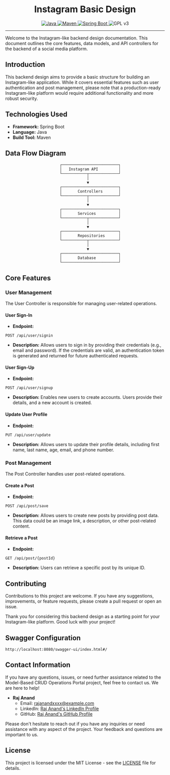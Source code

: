 # <h1 align="center">Instagram Basic Design</h1>
<p align="center">
  <a href="Java url">
    <img alt="Java" src="https://img.shields.io/badge/Java->=8-darkblue.svg" />
  </a>
  <a href="Maven url" >
    <img alt="Maven" src="https://img.shields.io/badge/maven-4.0-brightgreen.svg" />
  </a>
  <a href="Spring Boot url" >
    <img alt="Spring Boot" src="https://img.shields.io/badge/Spring Boot-3.1.3-brightgreen.svg" />
  </a>
   <img alt = "GPL v3" src="https://img.shields.io/badge/License-GPLv3-blue.svg" />
</p>

---

<p align="left">


Welcome to the Instagram-like backend design documentation. This document outlines the core features, data models, and API controllers for the backend of a social media platform.

## Introduction

This backend design aims to provide a basic structure for building an Instagram-like application. While it covers essential features such as user authentication and post management, please note that a production-ready Instagram-like platform would require additional functionality and more robust security.


## Technologies Used

- **Framework:** Spring Boot
- **Language:** Java
- **Build Tool:** Maven

## Data Flow Diagram



                            ┌─────────────────────────┐
                            │   Instagram API         │
                            └───────────┬─────────────┘
                                        │
                                        ▼
                            ┌─────────────────────────┐
                            │       Controllers       │
                            └───────────┬─────────────┘
                                        │
                                        ▼
                            ┌─────────────────────────┐
                            │       Services          │
                            └───────────┬─────────────┘
                                        │
                                        ▼
                            ┌─────────────────────────┐
                            │       Repositories      │
                            └───────────┬─────────────┘
                                        │
                                        ▼
                            ┌─────────────────────────┐
                            │       Database          │
                            └─────────────────────────┘



## Core Features

### User Management

The User Controller is responsible for managing user-related operations.

#### User Sign-In

- **Endpoint:** 
```
POST /api/user/signin
```
- **Description:** Allows users to sign in by providing their credentials (e.g., email and password). If the credentials are valid, an authentication token is generated and returned for future authenticated requests.

#### User Sign-Up

- **Endpoint:** 
```
POST /api/user/signup
```
- **Description:** Enables new users to create accounts. Users provide their details, and a new account is created.

#### Update User Profile

- **Endpoint:** 
```
PUT /api/user/update
```
- **Description:** Allows users to update their profile details, including first name, last name, age, email, and phone number.

### Post Management

The Post Controller handles user post-related operations.

#### Create a Post

- **Endpoint:** 
```
POST /api/post/save
```
- **Description:** Allows users to create new posts by providing post data. This data could be an image link, a description, or other post-related content.

#### Retrieve a Post

- **Endpoint:** 
```
GET /api/post/{postId}
```
- **Description:** Users can retrieve a specific post by its unique ID.




## Contributing

Contributions to this project are welcome. If you have any suggestions, improvements, or feature requests, please create a pull request or open an issue.

Thank you for considering this backend design as a starting point for your Instagram-like platform. Good luck with your project!



## Swagger Configuration
```
http://localhost:8080/swagger-ui/index.html#/
```
## Contact Information

If you have any questions, issues, or need further assistance related to the  Model-Based CRUD Operations Portal project, feel free to contact us. We are here to help!

- **Raj Anand**
  - Email: rajanandxxxx@example.com
  - LinkedIn: [Raj Anand's LinkedIn Profile]()
  - GitHub: [Raj Anand's GitHub Profile]()


Please don't hesitate to reach out if you have any inquiries or need assistance with any aspect of the project. Your feedback and questions are important to us.


## License
This project is licensed under the MIT License - see the [LICENSE](LICENSE) file for details.
